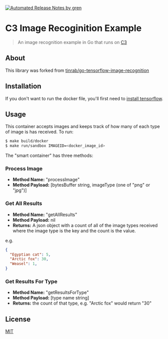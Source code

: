 [![Automated Release Notes by gren](https://img.shields.io/badge/%F0%9F%A4%96-release%20notes-00B2EE.svg)](https://github-tools.github.io/github-release-notes/)

# C3 Image Recoginition Example

> An image recognition example in Go that runs on [C3](https://github.com/c3systems/c3)

## About
This library was forked from [tinrab/go-tensorflow-image-recognition](https://github.com/tinrab/go-tensorflow-image-recognition)

## Installation
If you don't want to run the docker file, you'll first need to [install tensorflow](https://www.tensorflow.org/install/install_go).

## Usage
This container accepts images and keeps track of how many of each type of image is has received. To run:

```bash
$ make build/docker
$ make run/sandbox IMAGEID=<docker_image_id> 
```

The "smart container" has three methods:

### Process Image
* **Method Name:** "processImage"
* **Method Payload:** [bytesBuffer string, imageType (one of "png" or "jpg")]

### Get All Results
* **Method Name:** "getAllResults"
* **Method Payload:** nil
* **Returns:** A json object with a count of all of the image types received where the image type is the key and the count is the value.

e.g.
```json
{
  "Egyptian cat": 5,
  "Arctic fox": 30,
  "Weasel": 1,
}
```

### Get Results For Type
* **Method Name:** "getResultsForType"
* **Method Payload:** [type name string]
* **Returns:** the count of that type, e.g. "Arctic fox" would return "30"

## License
[MIT](LICENSE)
